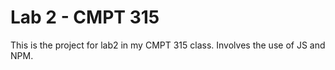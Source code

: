 # Lab 2 - CMPT 315
This is the project for lab2 in my CMPT 315 class. Involves the use of JS and NPM.
